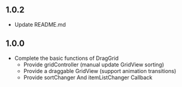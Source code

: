 ## 1.0.2

- Update README.md

## 1.0.0

- Complete the basic functions of DragGrid
  - Provide gridController (manual update GridView sorting)
  - Provide a draggable GridView (support animation transitions)
  - Provide sortChanger And itemListChanger Callback

